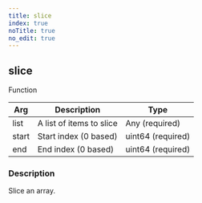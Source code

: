 ```yaml
---
title: slice
index: true
noTitle: true
no_edit: true
---
```




<div class="vql_item"></div>


## slice
<span class='vql_type pull-right page-header'>Function</span>



<div class="vqlargs"></div>

Arg | Description | Type
----|-------------|-----
list|A list of items to slice|Any (required)
start|Start index (0 based)|uint64 (required)
end|End index (0 based)|uint64 (required)

### Description

Slice an array.

